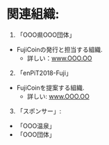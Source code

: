 # 関連組織:  

1. 「OOO県OOO団体」  
  * FujiCoinの発行と担当する組織.
    * 詳しい：www.OOO.OO
2. 「enPiT2018-Fuji」  
  * FujiCoinを提案する組織.
    * 詳しい: www.OOO.OO
3. 「スポンサー」:  
  * 「OOO温泉」
  * 「OOO団体」 

  
